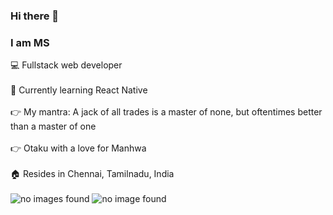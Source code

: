 ### Hi there 👋

<h3>I am MS</h3>

<div>💻 Fullstack web developer</div>
<br>
<div>🌱 Currently learning React Native </div>
<br>
<div>👉 My mantra: A jack of all trades is a master of none, but oftentimes better than a master of one</div>
<br>
<div>👉 Otaku with a love for Manhwa</div>
<br>
<div>🏠 Resides in Chennai, Tamilnadu, India</div>
<br>

<img src="https://github-readme-stats.vercel.app/api?username=versatilemage&show_icons=true&locale=en" alt="no images found">

<img src="https://github-profile-trophy.vercel.app/?username=versatilemage&theme=tokyonight&margin-w=15" alt="no image found">
